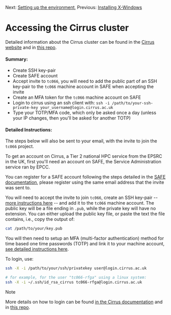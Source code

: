 Next: [Setting up the environment](02-setup_environment.md), Previous: [Installing X-Windows](00-xwindow.md)

# Accessing the Cirrus cluster

Detailed information about the Cirrus cluster can be found in the [Cirrus website](https://www.cirrus.ac.uk/about/hardware.html) and in [this repo](../lessons/01-Cirrus.md).

#### Summary:
  * Create SSH key-pair
  * Create SAFE account
  * Accept invite to `tc066`, you will need to add the public part of an SSH key-pair to the `tc066` machine account in SAFE when accepting the invite
  * Create an MFA token for the `tc066` machine account on SAFE
  * Login to cirrus using an ssh client with: `ssh -i /path/to/your-ssh-private-key your_username@login.cirrus.ac.uk`
  * Type your TOTP/MFA code, which only be asked once a day (unless your IP changes, then you'll be asked for another TOTP)

#### Detailed Instructions:

The steps below will also be sent to your email, with the invite to join the `tc066` project.

To get an account on Cirrus, a Tier 2 national HPC service from the EPSRC in the UK,
first you'll need an account on SAFE, the Service Administration service ran by EPCC.

You can register for a SAFE account following the steps detailed in the
[SAFE documentation](https://epcced.github.io/safe-docs/safe-for-users/#registering-logging-in-passwords),
please register using the same email address that the invite was sent to.

You will need to accept the invite to join `tc066`, create an SSH key-pair --
[more instructions here](https://docs.cirrus.ac.uk/user-guide/connecting/#ssh-key-pairs) --
and add it to the `tc066` machine account.
The public key will be a file ending in `.pub`, while the private key will have no extension.
You can either upload the public key file, or paste the text the file contains, i.e., copy the output of:

```bash
cat /path/to/your/key.pub
```

You will then need to setup an MFA (multi-factor authentication) method for time based one time passwords (TOTP) and link it to your machine account,
[see detailed instructions here](https://docs.cirrus.ac.uk/user-guide/connecting/#time-based-one-time-passcode-totp-code).

To login, use:

```bash
ssh -X -i /path/to/your/ssh/privatekey user@login.cirrus.ac.uk

# for example, for the user "tc066-rfga" using a linux system:
ssh -X -i ~/.ssh/id_rsa_cirrus tc066-rfga@login.cirrus.ac.uk
```
> [!NOTE]
> More details on how to login can be found [in the Cirrus documentation](https://docs.cirrus.ac.uk/user-guide/connecting/#ssh-clients)
> and in [this repo](../lessons/00-Connecting.md).
